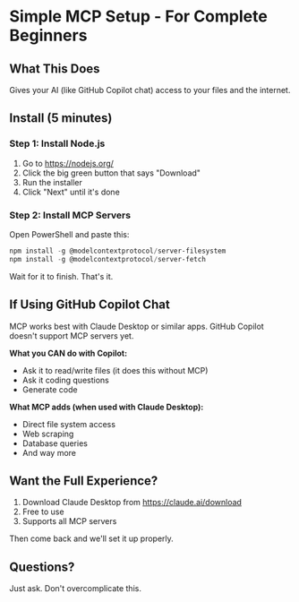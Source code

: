 # Simple MCP Setup - For Complete Beginners

## What This Does
Gives your AI (like GitHub Copilot chat) access to your files and the internet.

## Install (5 minutes)

### Step 1: Install Node.js
1. Go to https://nodejs.org/
2. Click the big green button that says "Download"
3. Run the installer
4. Click "Next" until it's done

### Step 2: Install MCP Servers
Open PowerShell and paste this:

```powershell
npm install -g @modelcontextprotocol/server-filesystem
npm install -g @modelcontextprotocol/server-fetch
```

Wait for it to finish. That's it.

## If Using GitHub Copilot Chat
MCP works best with Claude Desktop or similar apps. GitHub Copilot doesn't support MCP servers yet.

**What you CAN do with Copilot:**
- Ask it to read/write files (it does this without MCP)
- Ask it coding questions
- Generate code

**What MCP adds (when used with Claude Desktop):**
- Direct file system access
- Web scraping
- Database queries
- And way more

## Want the Full Experience?
1. Download Claude Desktop from https://claude.ai/download
2. Free to use
3. Supports all MCP servers

Then come back and we'll set it up properly.

## Questions?
Just ask. Don't overcomplicate this.
